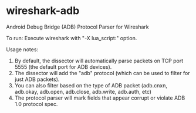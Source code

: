 wireshark-adb
=============

Android Debug Bridge (ADB) Protocol Parser for Wireshark

To run: Execute wireshark with "-X lua_script:<path to script>" option.

Usage notes:
1) By default, the dissector will automatically parse packets on TCP port 5555 (the default port for ADB devices).
2) The dissector will add the "adb" protocol (which can be used to filter for just ADB packets).
3) You can also filter based on the type of ADB packet (adb.cnxn, adb.okay, adb.open, adb.close, adb.write, adb.auth, etc)
4) The protocol parser will mark fields that appear corrupt or violate ADB 1.0 protocol spec.
